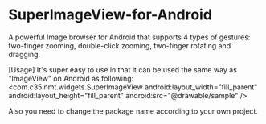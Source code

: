 # SuperImageView-for-Android
A powerful Image browser for Android that supports 4 types of gestures: two-finger zooming, double-click zooming, two-finger rotating and dragging.

[Usage]
It's super easy to use in that it can be used the same way as "ImageView" on Android as following:
     <com.c35.nmt.widgets.SuperImageView
          android:layout_width="fill_parent"
          android:layout_height="fill_parent"
          android:src="@drawable/sample" />

Also you need to change the package name according to your own project.
